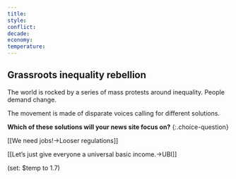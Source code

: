 ```yaml
---
title: 
style: 
conflict: 
decade: 
economy: 
temperature: 
---
```


## Grassroots inequality rebellion

The world is rocked by a series of mass protests around inequality. People demand change.

The movement is made of disparate voices calling for different solutions.

**Which of these solutions will your news site focus on?**
{:.choice-question}

[[We need jobs!->Looser regulations]]

[[Let’s just give everyone a universal basic income.->UBI]]

(set: $temp to 1.7)
